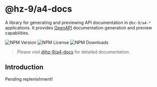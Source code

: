 # @hz-9/a4-docs

A library for generating and previewing API documentation in `@hz-9/a4-*` applications. It provides [OpenAPI] documentation generation and preview capabilities.

![NPM Version][npm-version-url] ![NPM License][npm-license-url] ![NPM Downloads][npm-downloads-url]

[OpenAPI]: https://www.openapis.org/
[npm-version-url]: https://img.shields.io/npm/v/@hz-9/a4-docs
[npm-license-url]: https://img.shields.io/npm/l/@hz-9/a4-docs
[npm-downloads-url]: https://img.shields.io/npm/d18m/@hz-9/a4-docs

> Please visit [@hz-9/a4-docs](https://hz-9.github.io/a4/guide/a4-docs) for detailed documentation.

## Introduction

Pending replenishment!
<!-- TODO -->

